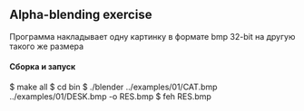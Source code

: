 ## Alpha-blending exercise

Программа накладывает одну картинку в формате bmp 32-bit на другую такого же размера

#### Сборка и запуск 

  $ make all
  $ cd bin
  $ ./blender ../examples/01/CAT.bmp ../examples/01/DESK.bmp -o RES.bmp
  $ feh RES.bmp


